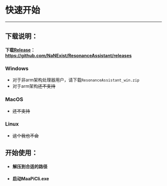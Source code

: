 # 快速开始

***

## 下载说明：

####  下载[Release](https://github.com/NaNExist/ResonanceAssistant/releases)： https://github.com/NaNExist/ResonanceAssistant/releases

### Windows

- 对于非arm架构处理器用户，请下载`ResonanceAssistant_win.zip`
- 对于arm架构~~还不支持~~

### MacOS

- ~~还不支持~~

### Linux

- ~~这个我也不会~~
## 开始使用：

- #### 解压到合适的路径
- ####  启动MaaPiCli.exe